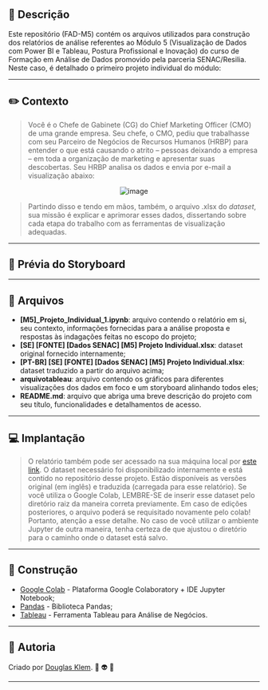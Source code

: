 ## :bookmark_tabs: Descrição ##

Este repositório (FAD-M5) contém os arquivos utilizados para construção dos relatórios de análise referentes ao Módulo 5 (Visualização de Dados com Power BI e Tableau, Postura Profissional e Inovação) do curso de Formação em Análise de Dados promovido pela parceria SENAC/Resilia. Neste caso, é detalhado o primeiro projeto individual do módulo:

---
## :pencil2: Contexto ##

> Você é o Chefe de Gabinete (CG) do Chief Marketing Officer (CMO) de uma grande empresa. Seu chefe, o CMO, pediu que trabalhasse com seu Parceiro de Negócios de Recursos Humanos (HRBP) para entender o que está causando o atrito – pessoas deixando a empresa – em toda a organização de marketing e apresentar suas descobertas. Seu HRBP analisa os dados e envia por e-mail a visualização abaixo:

<div align="center">
  
![image](https://github.com/KlemDoug/FAD-M5/assets/120439075/d6bc48bb-4a14-4a01-b511-da56aa0de932)

</div>

> Partindo disso e tendo em mãos, também, o arquivo .xlsx do *dataset*, sua missão é explicar e aprimorar esses dados, dissertando sobre cada etapa do trabalho com as ferramentas de visualização adequadas.

---
## 🎥 Prévia do Storyboard ##

---
## :open_file_folder: Arquivos ##

* **[M5]_Projeto_Individual_1.ipynb**: arquivo contendo o relatório em si, seu contexto, informações fornecidas para a análise proposta e respostas às indagações feitas no escopo do projeto;
* **[SE] [FONTE] [Dados SENAC] [M5] Projeto Individual.xlsx**: dataset original fornecido internamente;
* **[PT-BR] [SE] [FONTE] [Dados SENAC] [M5] Projeto Individual.xlsx**: dataset traduzido a partir do arquivo acima;
* **arquivotableau**: arquivo contendo os gráficos para diferentes visualizações dos dados em foco e um storyboard alinhando todos eles;
* **README.md**: arquivo que abriga uma breve descrição do projeto com seu título, funcionalidades e detalhamentos de acesso.
---
## :computer: Implantação ##

> O relatório também pode ser acessado na sua máquina local por [este link](https://colab.research.google.com/drive/15LLNePHETAVGi31NFuxLWjZkSnomvYt2?usp=sharing). O dataset necessário foi disponibilizado internamente e está contido no repositório desse projeto. Estão disponíveis as versões original (em inglês) e traduzida (carregada para esse relatório). Se você utiliza o Google Colab, LEMBRE-SE de inserir esse dataset pelo diretório raiz da maneira correta previamente. Em caso de edições posteriores, o arquivo poderá se requisitado novamente pelo colab! Portanto, atenção a esse detalhe. No caso de você utilizar o ambiente Jupyter de outra maneira, tenha certeza de que ajustou o diretório para o caminho onde o dataset está salvo.

---
## :construction: Construção ##

* [Google Colab](https://colab.research.google.com/) - Plataforma Google Colaboratory + IDE Jupyter Notebook;
* [Pandas](https://pandas.pydata.org/) - Biblioteca Pandas;
* [Tableau](https://www.tableau.com/) - Ferramenta Tableau para Análise de Negócios. 

---
## :busts_in_silhouette: Autoria ##

Criado por [Douglas Klem](https://gist.github.com/KlemDoug). :space_invader: :alien: :sparkling_heart: 

---
